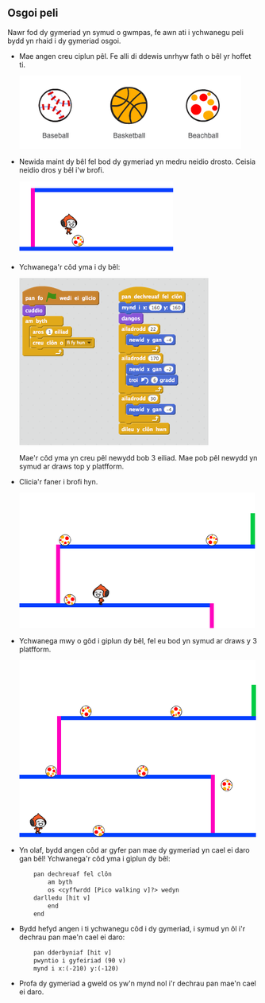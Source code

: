 ## Osgoi peli

Nawr fod dy gymeriad yn symud o gwmpas, fe awn ati i ychwanegu peli bydd yn rhaid i dy gymeriad osgoi.

+ Mae angen creu ciplun pêl. Fe alli di ddewis unrhyw fath o bêl yr hoffet ti.

	![screenshot](images/dodge-balls.png)

+ Newida maint dy bêl fel bod dy gymeriad yn medru neidio drosto. Ceisia neidio dros y bêl i'w brofi.

	![screenshot](images/dodge-ball-resize.png)

+ Ychwanega'r côd yma i dy bêl:

	![screenshot](images/dodge-ball-motion.png)

	Mae'r côd yma yn creu pêl newydd bob 3 eiliad. Mae pob pêl newydd yn symud ar draws top y platfform.

+ Clicia'r faner i brofi hyn.

	![screenshot](images/dodge-ball-test.png)

+ Ychwanega mwy o gôd i giplun dy bêl, fel eu bod yn symud ar draws y 3 platfform.

	![screenshot](images/dodge-ball-more-motion.png)

+ Yn olaf, bydd angen côd ar gyfer pan mae dy gymeriad yn cael ei daro gan bêl! Ychwanega'r côd yma i giplun dy bêl:

	```blocks
		pan dechreuaf fel clôn
			am byth
   			os <cyffwrdd [Pico walking v]?> wedyn
      	darlledu [hit v]
   			end
		end
	```

+ Bydd hefyd angen i ti ychwanegu côd i dy gymeriad, i symud yn ôl i'r dechrau pan mae'n cael ei daro:

	```blocks
		pan dderbyniaf [hit v]
		pwyntio i gyfeiriad (90 v)
		mynd i x:(-210) y:(-120)

	```	

+ Profa dy gymeriad a gweld os yw'n mynd nol i'r dechrau pan mae'n cael ei daro.
